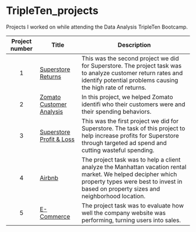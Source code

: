 # TripleTen_projects
Projects I worked on while attending the Data Analysis TripleTen Bootcamp.


| Project number | Title | Description |
| :-----------: | ----------- |----------- |
| 1 | [Superstore Returns](https://github.com/jettgibson/Data_projects_TripleTen/tree/main/Superstore_Returns1)| This was the second project we did for Superstore. The project task was to analyze customer return rates and identify potential problems causing the high rate of returns. |
| 2 | [Zomato Customer Analysis](https://github.com/jettgibson/Data_projects_TripleTen/tree/main/Zomato_project) | In this project, we helped Zomato identifi who their customers were and their spending behaviors. |
| 3 | [Superstore Profit & Loss](https://github.com/jettgibson/Data_projects_TripleTen/tree/main/Superstore_P%26L) | This was the first project we did for Superstore. The task of this project to help increase profits for Superstore through targeted ad spend and cutting wasteful spending. |
| 4 | [Airbnb](https://github.com/jettgibson/Data_projects_TripleTen/blob/main/NYC_Airbnb_Analysis/README.md) | The project task was to help a client analyze the Manhattan vacation rental market. We helped decipher which property types were best to invest in based on property sizes and neighborhood location. |
| 5 | [E-Commerce](https://github.com/jettgibson/Data_projects_TripleTen/tree/main/E-Commerce_Business_Analysis) | The project task was to evaluate how well the company website was performing, turning users into sales. |
